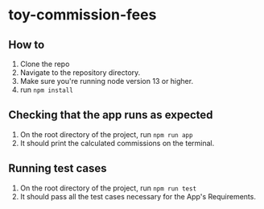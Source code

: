 # toy-commission-fees

## How to

1. Clone the repo
2. Navigate to the repository directory.
3. Make sure you're running node version 13 or higher.
4. run `npm install`

## Checking that the app runs as expected

1. On the root directory of the project, run `npm run app`
2. It should print the calculated commissions on the terminal.

## Running test cases

1.  On the root directory of the project, run `npm run test`
2.  It should pass all the test cases necessary for the App's Requirements.
